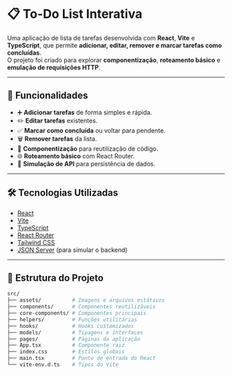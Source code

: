 # 📋 To-Do List Interativa

Uma aplicação de lista de tarefas desenvolvida com **React**, **Vite** e **TypeScript**, que permite **adicionar, editar, remover e marcar tarefas como concluídas**.  
O projeto foi criado para explorar **componentização**, **roteamento básico** e **emulação de requisições HTTP**.

---

## 🚀 Funcionalidades

- ➕ **Adicionar tarefas** de forma simples e rápida.
- ✏️ **Editar tarefas** existentes.
- ✅ **Marcar como concluída** ou voltar para pendente.
- 🗑️ **Remover tarefas** da lista.
- 🧩 **Componentização** para reutilização de código.
- 🌐 **Roteamento básico** com React Router.
- 📡 **Simulação de API** para persistência de dados.

---

## 🛠️ Tecnologias Utilizadas

- [React](https://react.dev/)
- [Vite](https://vitejs.dev/)
- [TypeScript](https://www.typescriptlang.org/)
- [React Router](https://reactrouter.com/)
- [Tailwind CSS](https://tailwindcss.com/)
- [JSON Server](https://github.com/typicode/json-server) (para simular o backend)

---

## 📂 Estrutura do Projeto

```bash
src/
├── assets/          # Imagens e arquivos estáticos
├── components/      # Componentes reutilizáveis
├── core-components/ # Componentes principais
├── helpers/         # Funções utilitárias
├── hooks/           # Hooks customizados
├── models/          # Tipagens e interfaces
├── pages/           # Páginas da aplicação
├── App.tsx          # Componente raiz
├── index.css        # Estilos globais
├── main.tsx         # Ponto de entrada do React
└── vite-env.d.ts    # Tipos do Vite
